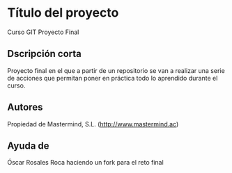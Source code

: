 # Título del proyecto

Curso GIT Proyecto Final

## Dscripción corta

Proyecto final en el que a partir de un repositorio se van a realizar una serie de acciones que permitan poner en práctica todo lo aprendido durante el curso.

## Autores

Propiedad de Mastermind, S.L. (http://www.mastermind.ac)

## Ayuda de 

Óscar Rosales Roca haciendo un fork para el reto final
